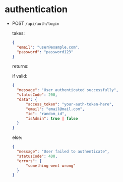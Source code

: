 # authentication

- POST `/api/auth/login` 

  takes:

  ```json
  {
    "email": "user@example.com",
    "password": "password123"
  }
  ```

  returns:

  if valid:

  ```json
  {
    "message": "User authenticated successfully",
    "statusCode": 200,
    "data": {
        "access_token": "your-auth-token-here",
        "email": "email@mail.com",
        "id": "random_id",
        "isAdmin": true | false
    }
  }
  ```
  
  else:
  
  ```json
  {
    "message": "User failed to authenticate",
    "statusCode": 400,
    "errors": {
        "something went wrong"
    }
  }
  ```
  

